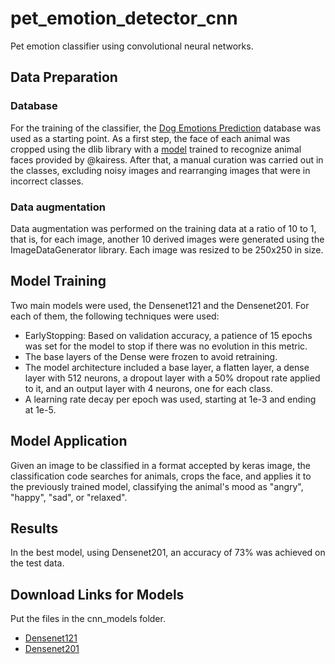 # pet_emotion_detector_cnn

Pet emotion classifier using convolutional neural networks.

## Data Preparation
### Database
For the training of the classifier, the [Dog Emotions Prediction](https://www.kaggle.com/datasets/devzohaib/dog-emotions-prediction?resource=download) database was used as a starting point.
As a first step, the face of each animal was cropped using the dlib library with a [model](https://github.com/kairess/dog_face_detector) trained to recognize animal faces provided by @kairess. After that, a manual curation was carried out in the classes, excluding noisy images and rearranging images that were in incorrect classes.

### Data augmentation
Data augmentation was performed on the training data at a ratio of 10 to 1, that is, for each image, another 10 derived images were generated using the ImageDataGenerator library. Each image was resized to be 250x250 in size.

## Model Training
Two main models were used, the Densenet121 and the Densenet201. For each of them, the following techniques were used:

- EarlyStopping: Based on validation accuracy, a patience of 15 epochs was set for the model to stop if there was no evolution in this metric.
- The base layers of the Dense were frozen to avoid retraining.
- The model architecture included a base layer, a flatten layer, a dense layer with 512 neurons, a dropout layer with a 50% dropout rate applied to it, and an output layer with 4 neurons, one for each class.
- A learning rate decay per epoch was used, starting at 1e-3 and ending at 1e-5.

## Model Application
Given an image to be classified in a format accepted by keras image, the classification code searches for animals, crops the face, and applies it to the previously trained model, classifying the animal's mood as "angry", "happy", "sad", or "relaxed".

## Results
In the best model, using Densenet201, an accuracy of 73% was achieved on the test data.

## Download Links for Models
Put the files in the cnn_models folder.
- [Densenet121](https://1drv.ms/u/s!Agbyu4vkkajhhoEEZDRzJ4Dpa0QZdQ?e=psHgI4)
- [Densenet201](https://1drv.ms/u/s!Agbyu4vkkajhhoEFmxO5TiOi2zmkdA?e=t8RrmM)
